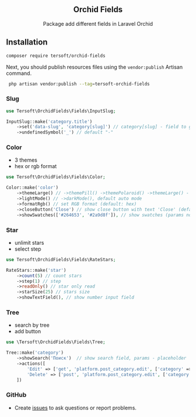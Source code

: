 <h2 align="center">Orchid Fields</h2>
<p align="center">Package add different fields in Laravel Orchid</p>


## Installation
```bash
composer require tersoft/orchid-fields
```

Next, you should publish resources files using the `vendor:publish` Artisan command.

```bash
 php artisan vendor:publish --tag=tersoft-orchid-fields
```


### Slug

```php
use Tersoft\OrchidFields\Fields\InputSlug;

InputSlug::make('category.title')
    ->set('data-slug', 'category[slug]') // category[slug] - field to generate slug
    ->undefinedSymbol('_') // default "-"
```


### Color
- 3 themes
- hex or rgb format
```php
use Tersoft\OrchidFields\Fields\Color;

Color::make('color')
    ->themeLarge() // ->themePill() ->themePolaroid() ->themeLarge() - available themes
    ->lightMode() // ->darkMode(), default auto mode
    ->formatRgb() // set RGB format (default: hex)
    ->closeButton('Close') // show close button with text 'Close' (default: not show)
    ->showSwatches(['#264653', '#2a9d8f']), // show swatches (params not required default ['#264653', '#2a9d8f', '#e9c46a', '#f4a261', '#e76f51', '#d62828', '#023e8a', '#0077b6', '#0096c7', '#00b4d8', '#48cae4', ])
```


### Star
- unlimit stars
- select step
```php
use Tersoft\OrchidFields\Fields\RateStars;

RateStars::make('star')
    ->count(5) // count stars
    ->step(1) // step
    ->readOnly() // star only read
    ->starSize(25) // stars size
    ->showTextField(), // show number input field
```


### Tree
- search by tree
- add button
```php
use \Tersoft\OrchidFields\Fields\Tree;

Tree::make('category')
    ->showSearch('Поиск')  // show search field, params - placeholder
    ->actions([
        'Edit' => ['get', 'platform.post_category.edit', ['category' => '_id']], // Edit - name, get - method, platform.post_category.edit - route name, ['category' => '_id'] - params to route
        'Delete' => ['post', 'platform.post_category.edit', ['category' => '_id'], '/remove'], // Delete - name, post - method, platform.post_category.edit - route name, ['category' => '_id'] - params to route, /remove - postscript at the end
    ])
```


### GitHub
* Create [issues](https://github.com/tersoft/orchid-fields/issues) to ask questions or report problems.
